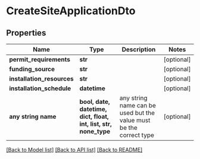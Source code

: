 # CreateSiteApplicationDto


## Properties
Name | Type | Description | Notes
------------ | ------------- | ------------- | -------------
**permit_requirements** | **str** |  | [optional] 
**funding_source** | **str** |  | [optional] 
**installation_resources** | **str** |  | [optional] 
**installation_schedule** | **datetime** |  | [optional] 
**any string name** | **bool, date, datetime, dict, float, int, list, str, none_type** | any string name can be used but the value must be the correct type | [optional]

[[Back to Model list]](../README.md#documentation-for-models) [[Back to API list]](../README.md#documentation-for-api-endpoints) [[Back to README]](../README.md)


